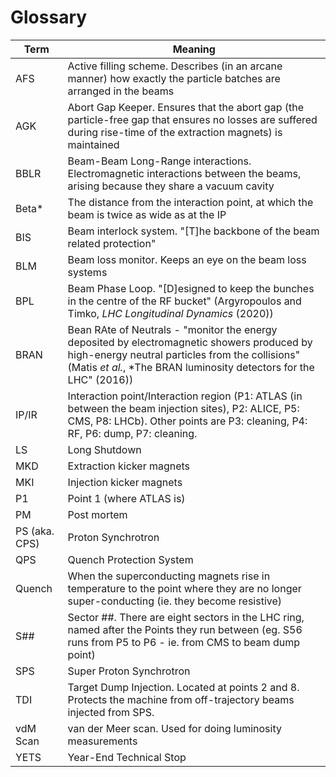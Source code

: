 # Glossary

| Term | Meaning |
|  --- |   ---   |
| AFS | Active filling scheme. Describes (in an arcane manner) how exactly the particle batches are arranged in the beams |
| AGK | Abort Gap Keeper. Ensures that the abort gap (the particle-free gap that ensures no losses are suffered during rise-time of the extraction magnets) is maintained |
| BBLR | Beam-Beam Long-Range interactions. Electromagnetic interactions between the beams, arising because they share a vacuum cavity |
| Beta* | The distance from the interaction point, at which the beam is twice as wide as at the IP |
| BIS | Beam interlock system. "[T]he backbone of the beam related protection" |
| BLM | Beam loss monitor. Keeps an eye on the beam loss systems |
| BPL | Beam Phase Loop. "[D]esigned to keep the bunches in the centre of the RF bucket" (Argyropoulos and Timko, *LHC Longitudinal Dynamics* (2020)) |
| BRAN | Bean RAte of Neutrals - "monitor the energy deposited by electromagnetic showers produced by high-energy neutral particles from the collisions" (Matis *et al.*, *The BRAN luminosity detectors for the LHC" (2016)) |
| IP/IR | Interaction point/Interaction region (P1: ATLAS (in between the beam injection sites), P2: ALICE, P5: CMS, P8: LHCb). Other points are P3: cleaning, P4: RF, P6: dump, P7: cleaning. |
| LS | Long Shutdown |
| MKD | Extraction kicker magnets |
| MKI | Injection kicker magnets |
| P1 | Point 1 (where ATLAS is) |
| PM | Post mortem |
| PS (aka. CPS) | Proton Synchrotron |
| QPS | Quench Protection System |
| Quench | When the superconducting magnets rise in temperature to the point where they are no longer super-conducting (ie. they become resistive) |
| S## | Sector ##. There are eight sectors in the LHC ring, named after the Points they run between (eg. S56 runs from P5 to P6 - ie. from CMS to beam dump point) |
| SPS | Super Proton Synchrotron |
| TDI | Target Dump Injection. Located at points 2 and 8. Protects the machine from off-trajectory beams injected from SPS. |
| vdM Scan | van der Meer scan. Used for doing luminosity measurements |
| YETS | Year-End Technical Stop |